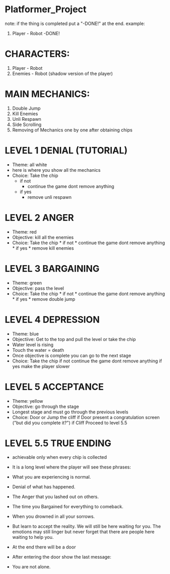 # Platformer_Project

note:
if the thing is completed put a "-DONE!" at the end.
example:
1. Player - Robot -DONE!

# CHARACTERS:
1. Player - Robot
2. Enemies - Robot (shadow version of the player) 

# MAIN MECHANICS:
1. Double Jump
2. Kill Enemies
3. Unli Respawn
4. Side Scrolling 
5. Removing of Mechanics one by one after obtaining chips

# LEVEL 1 DENIAL (TUTORIAL)
- Theme: all white
- here is where you show all the mechanics
- Choice: Take the chip
    * if not
      * continue the game dont remove anything
    * if yes
      * remove unli respawn
      
# LEVEL 2 ANGER 
- Theme: red
- Objective: kill all the enemies
- Choice: Take the chip
      * if not 
        * continue the game dont remove anything
      * if yes
        * remove kill enemies
 
# LEVEL 3 BARGAINING
- Theme: green
- Objective: pass the level
- Choice: Take the chip
       * if not
         * continue the game dont remove anything
       * if yes
         * remove double jump
         
# LEVEL 4 DEPRESSION
- Theme: blue
- Objectiive: Get to the top and pull the level or take the chip
- Water level is rising 
- Touch the water = death
- Once objective is complete you can go to the next stage
- Choice: Take the chip
        if not 
          continue the game dont remove anything
        if yes
          make the player slower
          
# LEVEL 5 ACCEPTANCE
- Theme: yellow
- Objective: go through the stage
- Longest stage and must go through the previous levels
- Choice: Door or Jump the cliff
        if Door
           present a congratulation screen ("but did you complete it?")
        if Cliff
           Proceed to level 5.5 

# LEVEL 5.5 TRUE ENDING
- achievable only when every chip is collected
- It is a long level where the player will see these phrases: 
- What you are experiencing is normal.
- Denial of what has happened. 
- The Anger that you lashed out on others. 
- The time you Bargained for everything to comeback. 
- When you drowned in all your sorrows. 
- But learn to accept the reality. We will still be here waiting for you. The emotions may still linger but never forget that there are people here waiting to help you. 

- At the end there will be a door 
- After entering the door show the last message:
- You are not alone.

